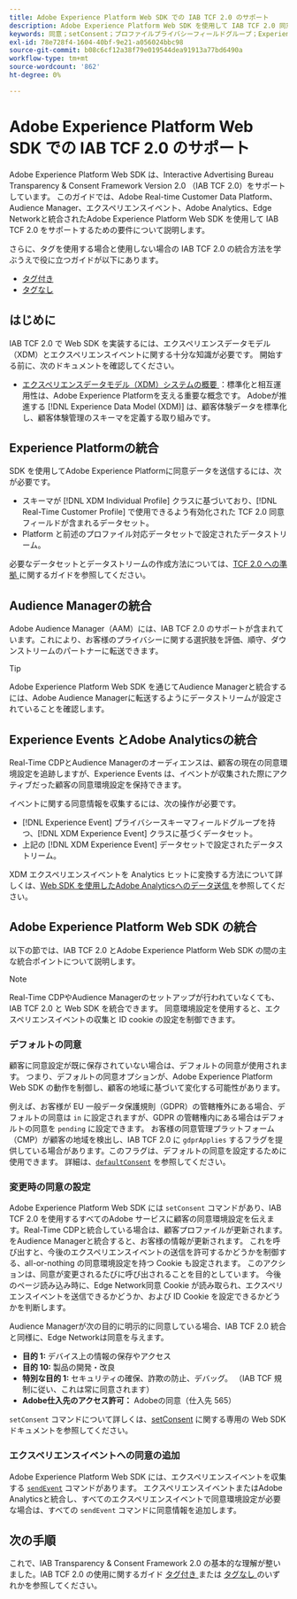 ```yaml
---
title: Adobe Experience Platform Web SDK での IAB TCF 2.0 のサポート
description: Adobe Experience Platform Web SDK を使用して IAB TCF 2.0 同意環境設定をサポートする方法を説明します
keywords: 同意；setConsent；プロファイルプライバシーフィールドグループ；Experience Event Privacy フィールドグループ；プライバシーフィールドグループ；IAB TCF 2.0;Real-Time CDP;
exl-id: 78e728f4-1604-40bf-9e21-a056024bbc98
source-git-commit: b08c6cf12a38f79e019544dea91913a77bd6490a
workflow-type: tm+mt
source-wordcount: '862'
ht-degree: 0%

---
```


# Adobe Experience Platform Web SDK での IAB TCF 2.0 のサポート

Adobe Experience Platform Web SDK は、Interactive Advertising Bureau Transparency &amp; Consent Framework Version 2.0 （IAB TCF 2.0）をサポートしています。 このガイドでは、Adobe Real-time Customer Data Platform、Audience Manager、エクスペリエンスイベント、Adobe Analytics、Edge Networkと統合されたAdobe Experience Platform Web SDK を使用して IAB TCF 2.0 をサポートするための要件について説明します。

さらに、タグを使用する場合と使用しない場合の IAB TCF 2.0 の統合方法を学ぶうえで役に立つガイドが以下にあります。

- [タグ付き](./with-tags.md)
- [タグなし](./without-tags.md)

## はじめに

IAB TCF 2.0 で Web SDK を実装するには、エクスペリエンスデータモデル（XDM）とエクスペリエンスイベントに関する十分な知識が必要です。 開始する前に、次のドキュメントを確認してください。

- [ エクスペリエンスデータモデル（XDM）システムの概要 ](../../../xdm/home.md)：標準化と相互運用性は、Adobe Experience Platformを支える重要な概念です。 Adobeが推進する [!DNL Experience Data Model (XDM)] は、顧客体験データを標準化し、顧客体験管理のスキーマを定義する取り組みです。

## Experience Platformの統合

SDK を使用してAdobe Experience Platformに同意データを送信するには、次が必要です。

- スキーマが [!DNL XDM Individual Profile] クラスに基づいており、[!DNL Real-Time Customer Profile] で使用できるよう有効化された TCF 2.0 同意フィールドが含まれるデータセット。
- Platform と前述のプロファイル対応データセットで設定されたデータストリーム。

必要なデータセットとデータストリームの作成方法については、[TCF 2.0 への準拠 ](../../../landing/governance-privacy-security/consent/iab/overview.md) に関するガイドを参照してください。

## Audience Managerの統合

Adobe Audience Manager（AAM）には、IAB TCF 2.0 のサポートが含まれています。これにより、お客様のプライバシーに関する選択肢を評価、順守、ダウンストリームのパートナーに転送できます。<!--For more information, read the documentation on [Sending Data to Audience Manager](../audience-manager/audience-manager-overview.md).-->

>[!TIP]
>
>Adobe Experience Platform Web SDK を通じてAudience Managerと統合するには、Adobe Audience Managerに転送するようにデータストリームが設定されていることを確認します。

## Experience Events とAdobe Analyticsの統合

Real-Time CDPとAudience Managerのオーディエンスは、顧客の現在の同意環境設定を追跡しますが、Experience Events は、イベントが収集された際にアクティブだった顧客の同意環境設定を保持できます。

イベントに関する同意情報を収集するには、次の操作が必要です。

- [!DNL Experience Event] プライバシースキーマフィールドグループを持つ、[!DNL XDM Experience Event] クラスに基づくデータセット。
- 上記の [!DNL XDM Experience Event] データセットで設定されたデータストリーム。

XDM エクスペリエンスイベントを Analytics ヒットに変換する方法について詳しくは、[Web SDK を使用したAdobe Analyticsへのデータ送信 ](/help/web-sdk/use-cases/adobe-analytics.md) を参照してください。

## Adobe Experience Platform Web SDK の統合

以下の節では、IAB TCF 2.0 とAdobe Experience Platform Web SDK の間の主な統合ポイントについて説明します。

>[!NOTE]
>
>Real-Time CDPやAudience Managerのセットアップが行われていなくても、IAB TCF 2.0 と Web SDK を統合できます。 同意環境設定を使用すると、エクスペリエンスイベントの収集と ID cookie の設定を制御できます。

### デフォルトの同意

顧客に同意設定が既に保存されていない場合は、デフォルトの同意が使用されます。 つまり、デフォルトの同意オプションが、Adobe Experience Platform Web SDK の動作を制御し、顧客の地域に基づいて変化する可能性があります。

例えば、お客様が EU 一般データ保護規則（GDPR）の管轄権外にある場合、デフォルトの同意は `in` に設定されますが、GDPR の管轄権内にある場合はデフォルトの同意を `pending` に設定できます。 お客様の同意管理プラットフォーム（CMP）が顧客の地域を検出し、IAB TCF 2.0 に `gdprApplies` するフラグを提供している場合があります。このフラグは、デフォルトの同意を設定するために使用できます。 詳細は、[`defaultConsent`](/help/web-sdk/commands/configure/defaultconsent.md) を参照してください。

### 変更時の同意の設定

Adobe Experience Platform Web SDK には `setConsent` コマンドがあり、IAB TCF 2.0 を使用するすべてのAdobe サービスに顧客の同意環境設定を伝えます。Real-Time CDPと統合している場合は、顧客プロファイルが更新されます。 をAudience Managerと統合すると、お客様の情報が更新されます。 これを呼び出すと、今後のエクスペリエンスイベントの送信を許可するかどうかを制御する、all-or-nothing の同意環境設定を持つ Cookie も設定されます。 このアクションは、同意が変更されるたびに呼び出されることを目的としています。 今後のページ読み込み時に、Edge Network同意 Cookie が読み取られ、エクスペリエンスイベントを送信できるかどうか、および ID Cookie を設定できるかどうかを判断します。

Audience Managerが次の目的に明示的に同意している場合、IAB TCF 2.0 統合と同様に、Edge Networkは同意を与えます。

- **目的 1:** デバイス上の情報の保存やアクセス
- **目的 10:** 製品の開発・改良
- **特別な目的 1:** セキュリティの確保、詐欺の防止、デバッグ。 （IAB TCF 規制に従い、これは常に同意されます）
- **Adobe仕入先のアクセス許可：** Adobeの同意（仕入先 565）

`setConsent` コマンドについて詳しくは、[setConsent](../../../web-sdk/commands/setconsent.md) に関する専用の Web SDK ドキュメントを参照してください。

### エクスペリエンスイベントへの同意の追加

Adobe Experience Platform Web SDK には、エクスペリエンスイベントを収集する [`sendEvent`](/help/web-sdk/commands/sendevent/overview.md) コマンドがあります。 エクスペリエンスイベントまたはAdobe Analyticsと統合し、すべてのエクスペリエンスイベントで同意環境設定が必要な場合は、すべての `sendEvent` コマンドに同意情報を追加します。

## 次の手順

これで、IAB Transparency &amp; Consent Framework 2.0 の基本的な理解が整いました。IAB TCF 2.0 の使用に関するガイド [ タグ付き ](./with-tags.md) または [ タグなし ](./without-tags.md) のいずれかを参照してください。
